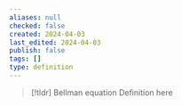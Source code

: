 ```yaml
---
aliases: null
checked: false
created: 2024-04-03
last_edited: 2024-04-03
publish: false
tags: []
type: definition
---
```

>[!tldr] Bellman equation
>Definition here

